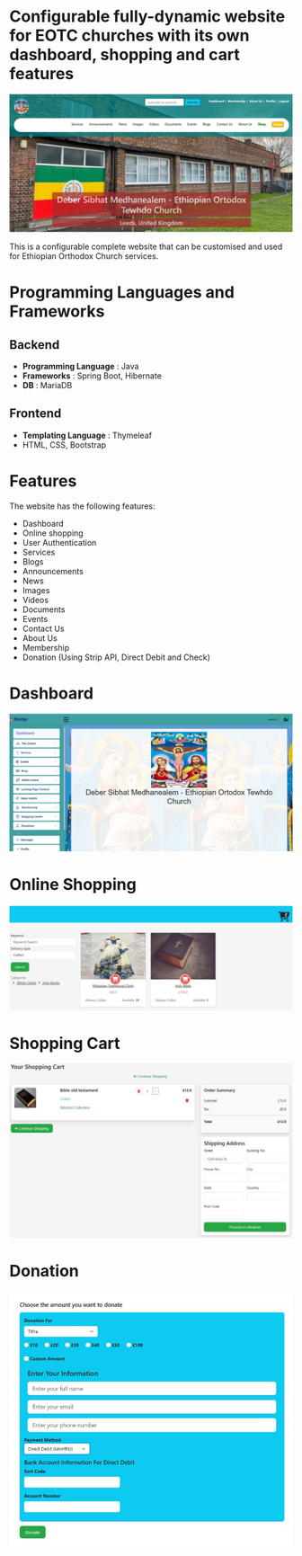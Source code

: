 # Configurable fully-dynamic website for EOTC churches with its own dashboard, shopping and cart features

![Landing Page](imgs/landing.JPG)

This is a configurable complete website that can be customised and used for Ethiopian Orthodox Church services.

# Programming Languages and Frameworks

## Backend

- **Programming Language** : Java
- **Frameworks** : Spring Boot, Hibernate
- **DB** : MariaDB

## Frontend

- **Templating Language** : Thymeleaf
- HTML, CSS, Bootstrap

# Features

The website has the following features:

- Dashboard
- Online shopping
- User Authentication
- Services
- Blogs
- Announcements
- News
- Images
- Videos
- Documents
- Events
- Contact Us
- About Us
- Membership
- Donation (Using Strip API, Direct Debit and Check)

# Dashboard

![Dashboard](imgs/dashboard.JPG)

# Online Shopping

![Online Shopping](imgs/shopping.JPG)

# Shopping Cart

![Shopping Cart](imgs/shopping_cart.JPG)

# Donation

![Donation](imgs/donation.JPG)
